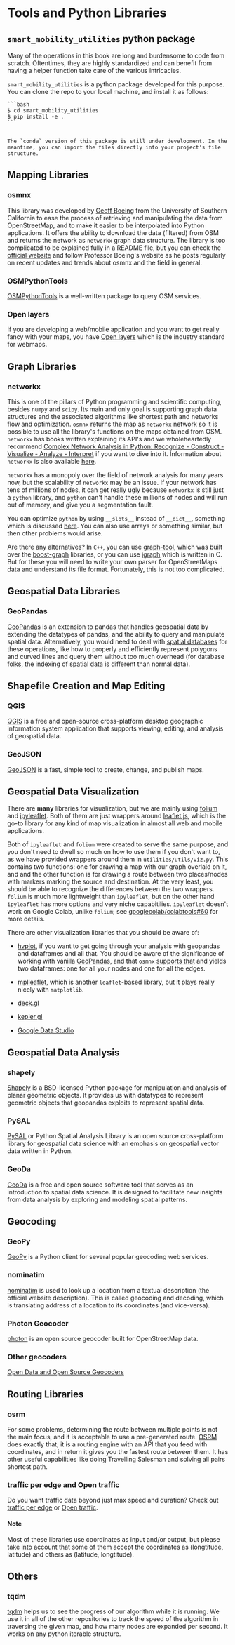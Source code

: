 # Tools and Python Libraries

## `smart_mobility_utilities` python package

Many of the operations in this book are long and burdensome to code from scratch. Oftentimes, they are highly standardized and can benefit from having a helper function take care of the various intricacies.

`smart_mobility_utilities` is a python package developed for this purpose. You can clone the repo to your local machine, and install it as follows:

````{tab} pip3
```bash
$ cd smart_mobility_utilities
$ pip install -e .
```
````
````{tab} conda

The `conda` version of this package is still under development. In the meantime, you can import the files directly into your project's file structure.
````


## Mapping Libraries

### osmnx

This library was developed by [Geoff Boeing](https://geoffboeing.com/) from the University of Southern California to ease the process of retrieving and manipulating the data from OpenStreetMap, and to make it easier to be interpolated into Python applications. It offers the ability to download the data (filtered) from OSM and returns the network as `networkx` graph data structure. The library is too complicated to be explained fully in a README file, but you can check the [official website](https://osmnx.readthedocs.io/en/stable/#) and follow Professor Boeing's website as he posts regularly on recent updates and trends about osmnx and the field in general.

### OSMPythonTools

[OSMPythonTools](https://github.com/mocnik-science/osm-python-tools) is a well-written package to query OSM services.

### Open layers

If you are developing a web/mobile application and you want to get really fancy with your maps, you have [Open layers](https://openlayers.org/) which is the industry standard for webmaps.

## Graph Libraries

### networkx

This is one of the pillars of Python programming and scientific computing, besides `numpy` and `scipy`. Its main and only goal is supporting graph data structures and the associated algorithms like shortest path and networks flow and optimization. `osmnx` returns the map as `networkx` network so it is possible to use all the library's functions on the maps obtained from OSM. `networkx` has books written explaining its API's and we wholeheartedly recommend [Complex Network Analysis in Python: Recognize - Construct - Visualize - Analyze - Interpret](https://www.amazon.com/Complex-Network-Analysis-Python-Recognize/dp/1680502697) if you want to dive into it. Information about `networkx` is also available [here](https://networkx.github.io/). 

`networkx` has a monopoly over the field of network analysis for many years now, but the scalability of `networkx` may be an issue. If your network has tens of millions of nodes, it can get really ugly because `networkx` is still just a `python` library, and `python` can't handle these millions of nodes and will run out of memory, and give you a segmentation fault.

You can optimize `python` by using `__slots__` instead of `__dict__`, something which is discussed [here](https://stackoverflow.com/questions/472000/usage-of-slots#:~:text=The%20proper%20use%20of%20__,one%20dict%20for%20every%20object.%5D). You can also use arrays or something similar, but then other problems would arise.

Are there any alternatives? In `C++`, you can use [graph-tool](https://graph-tool.skewed.de/), which was built over the [boost-graph](https://www.boost.org/doc/libs/1_64_0/libs/graph/doc/index.html) libraries, or you can use [igraph](https://github.com/igraph) which is written in C. But for these you will need to write your own parser for OpenStreetMaps data and understand its file format. Fortunately, this is not too complicated.


## Geospatial Data Libraries

### GeoPandas
[GeoPandas](https://geopandas.org/) is an extension to pandas that handles geospatial data by extending the datatypes of pandas, and the ability to query and manipulate spatial data. Alternatively, you would need to deal with [spatial databases](https://en.wikipedia.org/wiki/Spatial_database) for these operations, like how to properly and efficiently represent polygons and curved lines and query them without too much overhead (for database folks, the indexing of spatial data is different than normal data).


## Shapefile Creation and Map Editing

### QGIS

[QGIS](https://www.qgis.org/en/site/) is a free and open-source cross-platform desktop geographic information system application that supports viewing, editing, and analysis of geospatial data. 

### GeoJSON

[GeoJSON](https://geojson.io/) is a fast, simple tool to create, change, and publish maps.


## Geospatial Data Visualization 

There are <b>many</b> libraries for visualization, but we are mainly using [folium](https://python-visualization.github.io/folium/) and [ipyleaflet](https://ipyleaflet.readthedocs.io/en/latest/). Both of them are just wrappers around [leaflet.js](https://github.com/Leaflet/Leaflet), which is the go-to library for any kind of map visualization in almost all web and mobile applications.

Both of `ipyleaflet` and `folium` were created to serve the same purpose, and you don't need to dwell so much on how to use them if you don't want to, as we have provided wrappers around them in  `utilities/utils/viz.py`. This contains two functions: one for drawing a map with our graph overlaid on it, and and the other function is for drawing a route between two places/nodes with markers marking the source and destination. At the very least, you should be able to recognize the differences between the two wrappers. `folium` is much more lightweight than `ipyleaflet`, but on the other hand `ipyleaflet` has more options and very niche capabitilies. `ipyleaflet` doesn't work on Google Colab, unlike `folium`; see [googlecolab/colabtools#60](https://github.com/googlecolab/colabtools/issues/60) for more details. 

There are other visualization libraries that you should be aware of: 

* [hvplot](https://hvplot.holoviz.org/user_guide/Geographic_Data.html), if you want to get going through your analysis with geopandas and dataframes and all that. You should be aware of the significance of working with vanilla [GeoPandas](https://geopandas.org/), and that `osmnx` [supports that](https://osmnx.readthedocs.io/en/stable/osmnx.html#module-osmnx.projection) and yields two dataframes: one for all your nodes and one for all the edges.

* [mplleaflet](https://github.com/jwass/mplleaflet), which is another `leaflet`-based library, but it plays really nicely with `matplotlib`.

* [deck.gl](https://deck.gl/)

* [kepler.gl](https://kepler.gl/)

* [Google Data Studio](https://datastudio.google.com/)


## Geospatial Data Analysis

### shapely

[Shapely](https://pypi.org/project/Shapely/) is a BSD-licensed Python package for manipulation and analysis of planar geometric objects. It provides us with datatypes to represent geometric objects that geopandas exploits to represent spatial data.

### PySAL

[PySAL](https://pysal.org/) or Python Spatial Analysis Library is an open source cross-platform library for geospatial data science with an emphasis on geospatial vector data written in Python. 

### GeoDa

[GeoDa](https://geodacenter.github.io/) is a free and open source software tool that serves as an introduction to spatial data science. It is designed to facilitate new insights from data analysis by exploring and modeling spatial patterns.

## Geocoding

### GeoPy

[GeoPy](https://geopy.readthedocs.io/en/stable/#)  is a Python client for several popular geocoding web services.


### nominatim

[nominatim](https://geopy.readthedocs.io/en/stable/#nominatim) is used to look up a location from a textual description (the official website description). This is called geocoding and decoding, which is translating address of a location to its coordinates (and vice-versa).

### Photon Geocoder

[photon](https://github.com/komoot/photon) is an open source geocoder built for OpenStreetMap data.

### Other geocoders

[Open Data and Open Source Geocoders](https://blog.batchgeo.com/open-data-open-source-geocoders/)


## Routing Libraries 

### osrm

For some problems, determining the route between multiple points is not the main focus, and it is acceptable to use a pre-generated route. [OSRM](http://project-osrm.org/) does exactly that; it is a routing engine with an API that you feed with coordinates, and in return it gives you the fastest route between them. It has other useful capabilities like doing Travelling Salesman and solving all pairs shortest path.

### traffic per edge and Open traffic

Do you want traffic data beyond just max speed and duration? Check out [traffic per edge](https://github.com/Project-OSRM/osrm-backend/wiki/Traffic) or [Open traffic](https://github.com/opentraffic).


#### Note

Most of these libraries use coordinates as input and/or output, but please take into account that some of them accept the coordinates as (longtitude, latitude) and others as (latitude, longtitude). 

## Others 

### tqdm

[tqdm](https://github.com/tqdm/tqdm) helps us to see the progress of our algorithm while it is running. We use it in all of the other repositories to track the speed of the algorithm in traversing the given map, and how many nodes are expanded per second. It works on any python iterable structure.

